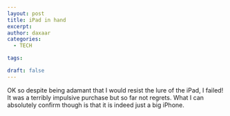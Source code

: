 ```yaml
---
layout: post
title: iPad in hand
excerpt: 
author: daxaar
categories:
  - TECH

tags:

draft: false
---
```

OK so despite being adamant that I would resist the lure of the iPad, I failed!  It was a terribly impulsive purchase but so far not regrets.  What I can absolutely confirm though is that it is indeed just a big iPhone.
